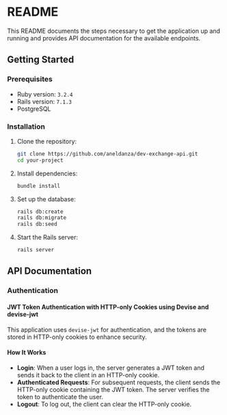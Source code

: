 # README

This README documents the steps necessary to get the application up and running and provides API documentation for the available endpoints.

## Getting Started

### Prerequisites

- Ruby version: `3.2.4`
- Rails version: `7.1.3`
- PostgreSQL

### Installation

1. Clone the repository:

   ```sh
   git clone https://github.com/aneldanza/dev-exchange-api.git
   cd your-project
   ```

2. Install dependencies:

   ```sh
   bundle install
   ```

3. Set up the database:

   ```sh
   rails db:create
   rails db:migrate
   rails db:seed
   ```

4. Start the Rails server:
   ```sh
   rails server
   ```

## API Documentation

### Authentication

#### JWT Token Authentication with HTTP-only Cookies using Devise and devise-jwt

This application uses `devise-jwt` for authentication, and the tokens are stored in HTTP-only cookies to enhance security.

#### How It Works

- **Login**: When a user logs in, the server generates a JWT token and sends it back to the client in an HTTP-only cookie.
- **Authenticated Requests**: For subsequent requests, the client sends the HTTP-only cookie containing the JWT token. The server verifies the token to authenticate the user.
- **Logout**: To log out, the client can clear the HTTP-only cookie.
